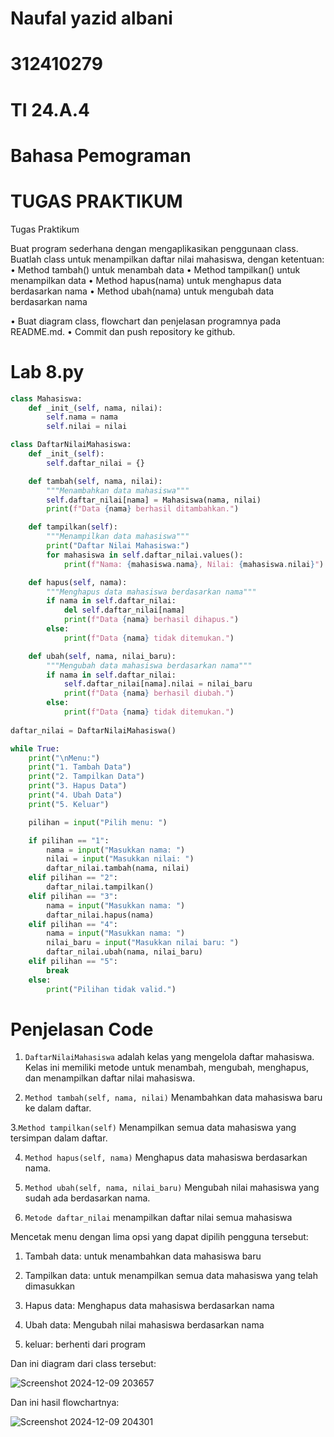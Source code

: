 # Naufal yazid albani
# 312410279
# TI 24.A.4 
# Bahasa Pemograman

# TUGAS PRAKTIKUM

Tugas Praktikum

Buat program sederhana dengan mengaplikasikan penggunaan class. Buatlah
class untuk menampilkan daftar nilai mahasiswa, dengan ketentuan:
• Method tambah() untuk menambah data
• Method tampilkan() untuk menampilkan data
• Method hapus(nama) untuk menghapus data berdasarkan nama
• Method ubah(nama) untuk mengubah data berdasarkan nama

• Buat diagram class, flowchart dan penjelasan programnya pada
README.md.
• Commit dan push repository ke github.

# Lab 8.py

```python
class Mahasiswa:
    def _init_(self, nama, nilai):
        self.nama = nama
        self.nilai = nilai

class DaftarNilaiMahasiswa:
    def _init_(self):
        self.daftar_nilai = {}

    def tambah(self, nama, nilai):
        """Menambahkan data mahasiswa"""
        self.daftar_nilai[nama] = Mahasiswa(nama, nilai)
        print(f"Data {nama} berhasil ditambahkan.")

    def tampilkan(self):
        """Menampilkan data mahasiswa"""
        print("Daftar Nilai Mahasiswa:")
        for mahasiswa in self.daftar_nilai.values():
            print(f"Nama: {mahasiswa.nama}, Nilai: {mahasiswa.nilai}")

    def hapus(self, nama):
        """Menghapus data mahasiswa berdasarkan nama"""
        if nama in self.daftar_nilai:
            del self.daftar_nilai[nama]
            print(f"Data {nama} berhasil dihapus.")
        else:
            print(f"Data {nama} tidak ditemukan.")

    def ubah(self, nama, nilai_baru):
        """Mengubah data mahasiswa berdasarkan nama"""
        if nama in self.daftar_nilai:
            self.daftar_nilai[nama].nilai = nilai_baru
            print(f"Data {nama} berhasil diubah.")
        else:
            print(f"Data {nama} tidak ditemukan.")
            
daftar_nilai = DaftarNilaiMahasiswa()

while True:
    print("\nMenu:")
    print("1. Tambah Data")
    print("2. Tampilkan Data")
    print("3. Hapus Data")
    print("4. Ubah Data")
    print("5. Keluar")

    pilihan = input("Pilih menu: ")

    if pilihan == "1":
        nama = input("Masukkan nama: ")
        nilai = input("Masukkan nilai: ")
        daftar_nilai.tambah(nama, nilai)
    elif pilihan == "2":
        daftar_nilai.tampilkan()
    elif pilihan == "3":
        nama = input("Masukkan nama: ")
        daftar_nilai.hapus(nama)
    elif pilihan == "4":
        nama = input("Masukkan nama: ")
        nilai_baru = input("Masukkan nilai baru: ")
        daftar_nilai.ubah(nama, nilai_baru)
    elif pilihan == "5":
        break
    else:
        print("Pilihan tidak valid.")

````

# Penjelasan Code 

1. `DaftarNilaiMahasiswa` adalah kelas yang mengelola daftar mahasiswa. Kelas ini memiliki metode untuk menambah, mengubah, menghapus, dan menampilkan daftar nilai mahasiswa.

2. `Method tambah(self, nama, nilai)` Menambahkan data mahasiswa baru ke dalam daftar.

3.`Method tampilkan(self)` Menampilkan semua data mahasiswa yang tersimpan dalam daftar.

4. `Method hapus(self, nama)` Menghapus data mahasiswa berdasarkan nama.
   
5. `Method ubah(self, nama, nilai_baru)` Mengubah nilai mahasiswa yang sudah ada berdasarkan nama.
 
6. `Metode daftar_nilai` menampilkan daftar nilai semua mahasiswa

Mencetak menu dengan lima opsi yang dapat dipilih pengguna tersebut:

1. Tambah data: untuk menambahkan data mahasiswa baru

2. Tampilkan data: untuk menampilkan semua data mahasiswa yang telah dimasukkan

3. Hapus data: Menghapus data mahasiswa berdasarkan nama

4. Ubah data: Mengubah nilai mahasiswa berdasarkan nama

5. keluar: berhenti dari program

Dan ini diagram dari class tersebut:

![Screenshot 2024-12-09 203657](https://github.com/user-attachments/assets/c3d0c999-5d54-4079-b140-739a2131b0f9)

Dan ini hasil flowchartnya:

![Screenshot 2024-12-09 204301](https://github.com/user-attachments/assets/7f26dc9b-92e2-46ef-b97b-e0e200464a5e)



